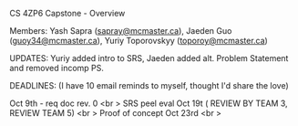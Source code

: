 CS 4ZP6 Capstone - Overview

Members: Yash Sapra (sapray@mcmaster.ca), Jaeden Guo (guoy34@mcmaster.ca), Yuriy Toporovskyy (toporoy@mcmaster.ca)

UPDATES: Yuriy added intro to SRS, Jaeden added alt. Problem Statement and removed incomp PS.

DEADLINES: (I have 10 email reminds to myself, thought I'd share the love) 

Oct 9th - req doc rev. 0 <br \>
SRS peel eval Oct 19t ( REVIEW BY TEAM 3, REVIEW TEAM 5) <br \>
Proof of concept Oct 23rd <br \>

